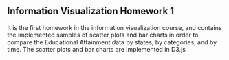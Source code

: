 ## Information Visualization Homework 1
It is the first homework in the information visualization course, and contains the implemented samples of scatter plots and bar charts in 
order to compare the Educational Attainment data by states, by categories, and by time. The scatter plots and bar charts are implemented in
D3.js
